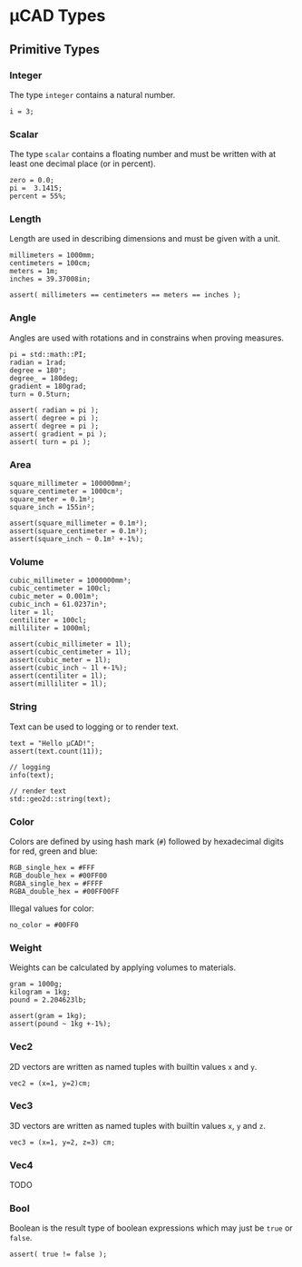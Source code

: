 # µCAD Types

## Primitive Types

### Integer

The type `integer` contains a natural number.

```µCAD,primitive.integer
i = 3;
```

### Scalar

The type `scalar` contains a floating number and must be written with at least one decimal place (or in percent).

```µCAD,primitive.scalar
zero = 0.0;
pi =  3.1415;
percent = 55%;
```

### Length

Length are used in describing dimensions and must be given with a unit.

```µCAD,primitive.length
millimeters = 1000mm;
centimeters = 100cm;
meters = 1m;
inches = 39.37008in;

assert( millimeters == centimeters == meters == inches );
```

### Angle

Angles are used with rotations and in constrains when proving measures.

```µCAD,primitive.angle
pi = std::math::PI;
radian = 1rad;
degree = 180°;
degree_ = 180deg;
gradient = 180grad;
turn = 0.5turn;

assert( radian = pi );
assert( degree = pi );
assert( degree = pi );
assert( gradient = pi );
assert( turn = pi );
```

### Area

```µCAD,primitive.area
square_millimeter = 100000mm²;
square_centimeter = 1000cm²;
square_meter = 0.1m²;
square_inch = 155in²;

assert(square_millimeter = 0.1m²);
assert(square_centimeter = 0.1m²);
assert(square_inch ~ 0.1m² +-1%);
```

### Volume

```µCAD,primitive.volume
cubic_millimeter = 1000000mm³;
cubic_centimeter = 100cl;
cubic_meter = 0.001m³;
cubic_inch = 61.0237in³;
liter = 1l;
centiliter = 100cl;
milliliter = 1000ml;

assert(cubic_millimeter = 1l);
assert(cubic_centimeter = 1l);
assert(cubic_meter = 1l);
assert(cubic_inch ~ 1l +-1%);
assert(centiliter = 1l);
assert(milliliter = 1l);
```

### String

Text can be used to logging or to render text.

```µCAD,primitive.string
text = "Hello µCAD!";
assert(text.count(11));

// logging
info(text);

// render text
std::geo2d::string(text);
```

### Color

Colors are defined by using hash mark (`#`) followed by hexadecimal digits for red, green and blue:

```µCAD,primitive.color
RGB_single_hex = #FFF
RGB_double_hex = #00FF00
RGBA_single_hex = #FFFF
RGBA_double_hex = #00FF00FF
```

Illegal values for color:

```µCAD,primitive.no_color#fail
no_color = #00FF0
```

### Weight

Weights can be calculated by applying volumes to materials.

```µCAD,primitive.weight
gram = 1000g;
kilogram = 1kg;
pound = 2.204623lb;

assert(gram = 1kg);
assert(pound ~ 1kg +-1%);
```

### Vec2

2D vectors are written as named tuples with builtin values `x` and `y`.

```µCAD,primitive.vec2
vec2 = (x=1, y=2)cm;
```

### Vec3

3D vectors are written as named tuples with builtin values `x`, `y` and `z`.

```µCAD,primitive.vec3
vec3 = (x=1, y=2, z=3) cm;
```

### Vec4

TODO

### Bool

Boolean is the result type of boolean expressions which may just be `true` or `false`.

```µCAD,primitive.bool
assert( true != false );
```
